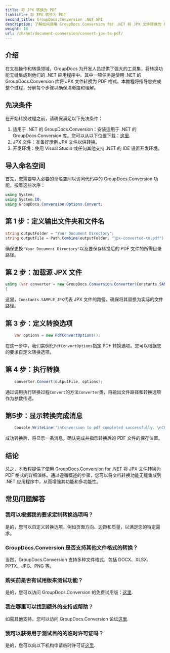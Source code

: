 ```yaml
---
title: 将 JPX 转换为 PDF
linktitle: 将 JPX 转换为 PDF
second_title: GroupDocs.Conversion .NET API
description: 了解如何使用 GroupDocs.Conversion for .NET 将 JPX 文件转换为 PDF。请按照我们的分步教程进行无缝集成。
weight: 16
url: /zh/net/document-conversion/convert-jpx-to-pdf/
---
```

## 介绍
在文档操作和转换领域，GroupDocs 为开发人员提供了强大的工具集，将转换功能无缝集成到他们的 .NET 应用程序中。其中一项任务是使用 .NET 的 GroupDocs.Conversion 库将 JPX 文件转换为 PDF 格式。本教程将指导您完成整个过程，分解每个步骤以确保清晰度和理解。
## 先决条件
在开始转换过程之前，请确保满足以下先决条件：
1. 适用于 .NET 的 GroupDocs.Conversion：安装适用于 .NET 的 GroupDocs.Conversion 库。您可以从以下位置下载：[这里](https://releases.groupdocs.com/conversion/net/).
2. JPX 文件：准备好示例 JPX 文件以供转换。
3. 开发环境：使用 Visual Studio 或任何其他支持 .NET 的 IDE 设置开发环境。

## 导入命名空间
首先，您需要导入必要的命名空间以访问代码中的 GroupDocs.Conversion 功能。按着这些次序：

```csharp
using System;
using System.IO;
using GroupDocs.Conversion.Options.Convert;
```

## 第 1 步：定义输出文件夹和文件名
```csharp
string outputFolder = "Your Document Directory";
string outputFile = Path.Combine(outputFolder, "jpx-converted-to.pdf");
```
确保更换`"Your Document Directory"`以及要保存转换后的 PDF 文件的所需目录路径。
## 第 2 步：加载源 JPX 文件
```csharp
using (var converter = new GroupDocs.Conversion.Converter(Constants.SAMPLE_JPX))
{
```
这里，`Constants.SAMPLE_JPX`代表 JPX 文件的路径。确保将其替换为实际的文件路径。
## 第 3 步：定义转换选项
```csharp
    var options = new PdfConvertOptions();
```
在这一步中，我们实例化`PdfConvertOptions`指定 PDF 转换选项。您可以根据您的要求自定义转换选项。
## 第 4 步：执行转换
```csharp
    converter.Convert(outputFile, options);
```
通过调用执行转换过程`Convert`的方法`Converter`类，将输出文件路径和转换选项作为参数传递。
## 第5步：显示转换完成消息
```csharp
    Console.WriteLine("\nConversion to pdf completed successfully. \nCheck output in {0}", outputFolder);
```
成功转换后，将显示一条消息，确认完成并指示转换后的 PDF 文件的保存位置。

## 结论
总之，本教程提供了使用 GroupDocs.Conversion for .NET 将 JPX 文件转换为 PDF 格式的详细演练。通过遵循概述的步骤，您可以将文档转换功能无缝集成到 .NET 应用程序中，从而增强其功能和多功能性。
## 常见问题解答
### 我可以根据我的要求定制转换选项吗？
是的，您可以自定义转换选项，例如页面方向、边距和质量，以满足您的特定需求。
### GroupDocs.Conversion 是否支持其他文件格式的转换？
当然，GroupDocs.Conversion 支持多种文件格式，包括 DOCX、XLSX、PPTX、JPG、PNG 等。
### 购买前是否有试用版来测试功能？
是的，您可以访问 GroupDocs.Conversion 的免费试用版：[这里](https://releases.groupdocs.com/).
### 我在哪里可以找到额外的支持或帮助？
如需其他支持，您可以访问 GroupDocs.Conversion 论坛[这里](https://forum.groupdocs.com/c/conversion/11).
### 我可以获得用于测试目的的临时许可证吗？
是的，您可以向以下机构申请临时许可证[这里](https://purchase.groupdocs.com/temporary-license/).
